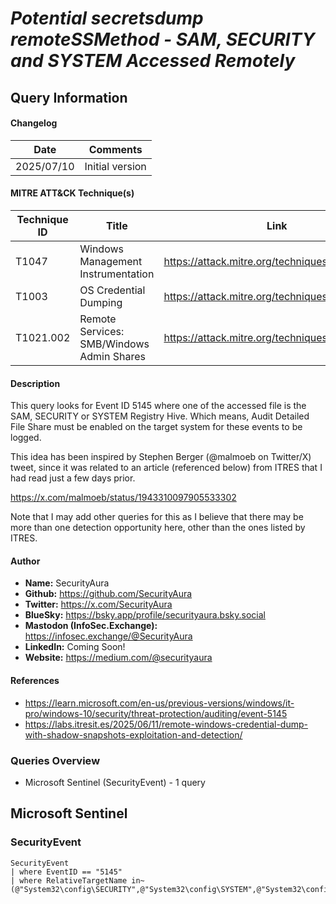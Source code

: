 # *Potential secretsdump remoteSSMethod - SAM, SECURITY and SYSTEM Accessed Remotely*

## Query Information

#### Changelog

| Date | Comments |
|---|---|
| 2025/07/10 | Initial version |

#### MITRE ATT&CK Technique(s)

| Technique ID | Title    | Link    |
| ---  | --- | --- |
| T1047 | Windows Management Instrumentation | https://attack.mitre.org/techniques/T1047/ |
| T1003 | OS Credential Dumping | https://attack.mitre.org/techniques/T1003/ |
| T1021.002 | Remote Services: SMB/Windows Admin Shares | https://attack.mitre.org/techniques/T1021/002/ |

#### Description

This query looks for Event ID 5145 where one of the accessed file is the SAM, SECURITY or SYSTEM Registry Hive. Which means, Audit Detailed File Share must be enabled on the target system for these events to be logged.

This idea has been inspired by Stephen Berger (@malmoeb on Twitter/X) tweet, since it was related to an article (referenced below) from ITRES that I had read just a few days prior.

https://x.com/malmoeb/status/1943310097905533302

Note that I may add other queries for this as I believe that there may be more than one detection opportunity here, other than the ones listed by ITRES.

#### Author <Optional>
- **Name:** SecurityAura
- **Github:** https://github.com/SecurityAura
- **Twitter:** https://x.com/SecurityAura
- **BlueSky:** https://bsky.app/profile/securityaura.bsky.social
- **Mastodon (InfoSec.Exchange):** https://infosec.exchange/@SecurityAura
- **LinkedIn:** Coming Soon!
- **Website:** https://medium.com/@securityaura

#### References ####

- https://learn.microsoft.com/en-us/previous-versions/windows/it-pro/windows-10/security/threat-protection/auditing/event-5145
- https://labs.itresit.es/2025/06/11/remote-windows-credential-dump-with-shadow-snapshots-exploitation-and-detection/

### Queries Overview ###

- Microsoft Sentinel (SecurityEvent) - 1 query

## Microsoft Sentinel ##
### SecurityEvent ###
```KQL
SecurityEvent
| where EventID == "5145"
| where RelativeTargetName in~ (@"System32\config\SECURITY",@"System32\config\SYSTEM",@"System32\config\SAM")
```

